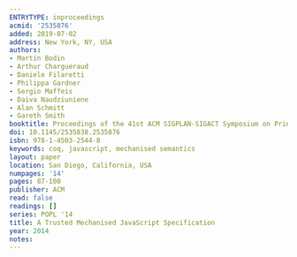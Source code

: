 ```yaml
---
ENTRYTYPE: inproceedings
acmid: '2535876'
added: 2019-07-02
address: New York, NY, USA
authors:
- Martin Bodin
- Arthur Chargueraud
- Daniele Filaretti
- Philippa Gardner
- Sergio Maffeis
- Daiva Naudziuniene
- Alan Schmitt
- Gareth Smith
booktitle: Proceedings of the 41st ACM SIGPLAN-SIGACT Symposium on Principles of Programming Languages
doi: 10.1145/2535838.2535876
isbn: 978-1-4503-2544-8
keywords: coq, javascript, mechanised semantics
layout: paper
location: San Diego, California, USA
numpages: '14'
pages: 87-100
publisher: ACM
read: false
readings: []
series: POPL '14
title: A Trusted Mechanised JavaScript Specification
year: 2014
notes:
---
```


